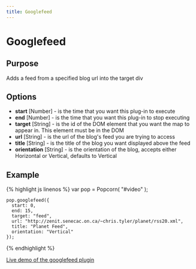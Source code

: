 ```yaml
---
title: Googlefeed
---
```

# Googlefeed #

## Purpose ##

Adds a feed from a specified blog url into the target div

## Options ##

* **start** \[Number\] -  is the time that you want this plug-in to execute
* **end** \[Number\] - is the time that you want this plug-in to stop executing
* **target** \[String\] - is the id of the DOM element that you want the map to appear in. This element must be in the DOM
* **url** \[String\] - is the url of the blog's feed you are trying to access
* **title** \[String\] - is the title of the blog you want displayed above the feed
* **orientation** \[String\] - is the orientation of the blog, accepts either Horizontal or Vertical, defaults to Vertical

## Example ##

{% highlight js linenos %}
    var pop = Popcorn( "#video" );

    pop.googlefeed({
      start: 0,
      end: 15,
      target: "feed",
      url: "http://zenit.senecac.on.ca/~chris.tyler/planet/rss20.xml",
      title: "Planet Feed",
      orientation: "Vertical"
    });
{% endhighlight %}

[Live demo of the googlefeed plugin](http://jsfiddle.net/popcornjs/rZmL8/)
